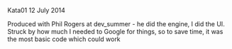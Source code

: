 Kata01 12 July 2014

Produced with Phil Rogers at dev_summer - he did the engine, I did the UI.
Struck by how much I needed to Google for things, so to save time, it was
the most basic code which could work